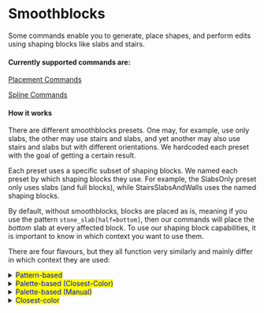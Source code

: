 # Smoothblocks

Some commands enable you to generate, place shapes, and perform edits using shaping blocks like slabs and stairs.

#### Currently supported commands are:

[Placement Commands](../commands/placement/)

[Spline Commands](../commands/spline/)

#### How it works

There are different smoothblocks presets. One may, for example, use only slabs, the other may use stairs and slabs, and yet another may also use stairs and slabs but with different orientations. We hardcoded each preset with the goal of getting a certain result.

Each preset uses a specific subset of shaping blocks. We named each preset by which shaping blocks they use. For example, the SlabsOnly preset only uses slabs (and full blocks), while StairsSlabsAndWalls uses the named shaping blocks.&#x20;

By default, without smoothblocks, blocks are placed as is, meaning if you use the pattern `stone_slab[half=bottom]`, then our commands will place the _bottom_ slab at every affected block. To use our shaping block capabilities, it is important to know in which context you want to use them.

There are four flavours, but they all function very similarly and mainly differ in which context they are used:

<details>

<summary><mark style="color:blue;">Pattern-based</mark></summary>

* You may define a (single) material for each shaping block, e.g.
  * <mark style="color:orange;">`SlabsOnly(FullBlock:clay,Slab:stone)`</mark>
* You can use this one in place of a `<pattern>` (within the above-mentioned commands) using a tilde symbol, e.g.:
  * `//ezplace Ic(`<mark style="color:orange;">`Pattern:clay)`</mark>`)`    _(no smoothblocks)_\
    ![](../.gitbook/assets/Smoothblocks_example2.png)
  * `//ezplace Ic(`<mark style="color:orange;">`Pattern:~SlabsOnly(FullBlock:clay,Slab:stone)`</mark>`)`\
    ![](../.gitbook/assets/Smoothblocks_example1.png)



</details>

<details>

<summary><mark style="color:blue;">Palette-based (Closest-Color)</mark></summary>

* You may define a palette. For each block shape variant and each palette entry, the shaping block with the closest color will be placed.
  * <mark style="color:orange;">`SlabsOnly(Palette:##grayscale)`</mark>

- You can use this one in place of a `<palette>` (within the above-mentioned commands) using a tilde symbol, e.g.:
  * `//ezspline noise`` `<mark style="color:orange;">`##grayscale`</mark>` ``20`
  * `//ezspline noise`` `<mark style="color:orange;">`~SlabsOnly(Palette:##grayscale)`</mark>` ``20`
  * ![](../.gitbook/assets/Smoothblocks_example3.gif)



</details>

<details>

<summary><mark style="color:blue;">Palette-based (Manual)</mark></summary>

* This one is activated by setting the boolean "manual" parameter to "true", otherwise, the closest-color mode is used
* You may define a material-palette for each shaping block, e.g.
  * <mark style="color:orange;">`SlabsOnly(Palette:##grayscale,Manual:true,Slab:"blackstone,stone,diorite")`</mark>
  * This means you have the choice to define the shaping block materials yourself (as opposed to letting ezEdits choose it for you)
* Just like above, you can use this one in place of a `<palette>` (within the above-mentioned commands) using a tilde symbol and by setting "manual" to "true", e.g.:
  * `//ezspline noise`` `<mark style="color:orange;">`##grayscale`</mark>` ``20`
  * `//ezspline noise`` `<mark style="color:orange;">`~SlabsOnly(Palette:##grayscale,Manual:true,Slab:"blackstone,stone,diorite")`</mark>` ``20`
  * ![](../.gitbook/assets/Smoothblocks_example4.gif)

</details>

<details>

<summary><mark style="color:blue;">Closest-color</mark></summary>

* This mode is used in cases where there is no pattern or palette, for e.g. when placing clipboards. This case is currently only available for the [Schematic](../commands/placement/available-structures.md#schematic-sc) and [Clipboard](../commands/placement/available-structures.md#clipboard-cl) Structures (see [Available Structures](../commands/placement/available-structures.md)).
* Since the materials are chosen automatically, there often aren't that many parameters, so you'd e.g. just type:
  * <mark style="color:orange;">`SlabsOnly`</mark>
* You may enable smoothblocks using the smoothblocks parameter, e.g.
  * `//ezplace Clipboard() Aim`    _(no smoothblocks)_
  * `//ezplace Clipboard(`<mark style="color:orange;">`SmoothBlocks:SlabsOnly`</mark>`) Aim`
  * ![](../.gitbook/assets/Smoothblocks_example5.gif)



</details>



